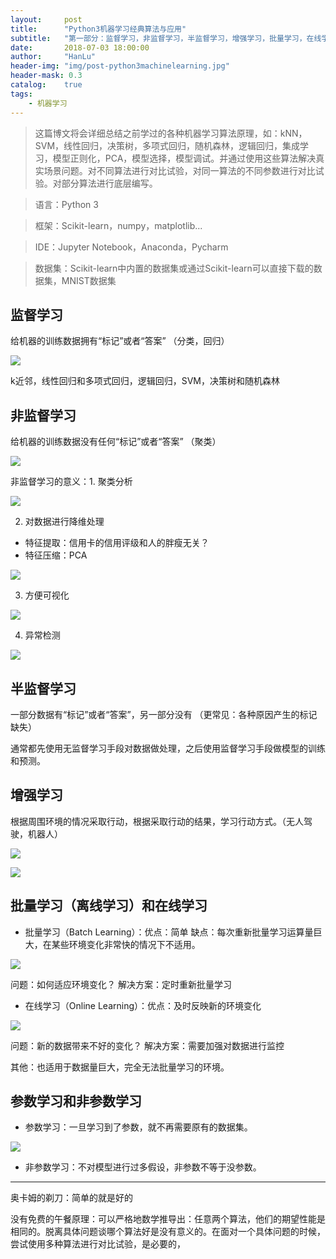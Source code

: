 ```yaml
---
layout:     post
title:      "Python3机器学习经典算法与应用"
subtitle:   "第一部分：监督学习，非监督学习，半监督学习，增强学习，批量学习，在线学习，参数学习和非参数学习"
date:       2018-07-03 18:00:00
author:     "HanLu"
header-img: "img/post-python3machinelearning.jpg"
header-mask: 0.3
catalog:    true
tags:
    - 机器学习
---
```


> 这篇博文将会详细总结之前学过的各种机器学习算法原理，如：kNN，SVM，线性回归，决策树，多项式回归，随机森林，逻辑回归，集成学习，模型正则化，PCA，模型选择，模型调试。并通过使用这些算法解决真实场景问题。对不同算法进行对比试验，对同一算法的不同参数进行对比试验。对部分算法进行底层编写。

> 语言：Python 3

> 框架：Scikit-learn，numpy，matplotlib...

> IDE：Jupyter Notebook，Anaconda，Pycharm

> 数据集：Scikit-learn中内置的数据集或通过Scikit-learn可以直接下载的数据集，MNIST数据集

## 监督学习

给机器的训练数据拥有“标记”或者“答案” （分类，回归）

![](/img/in-post/post-python3machinelearning-1/post-python3machinelearning-1.1.jpg)

 k近邻，线性回归和多项式回归，逻辑回归，SVM，决策树和随机森林
 
 ## 非监督学习

给机器的训练数据没有任何“标记”或者“答案” （聚类）

![](/img/in-post/post-python3machinelearning-1/post-python3machinelearning-1.2.jpg)

非监督学习的意义：1. 聚类分析

![](/img/in-post/post-python3machinelearning-1/post-python3machinelearning-1.3.jpg)

2. 对数据进行降维处理 

* 特征提取：信用卡的信用评级和人的胖瘦无关？
* 特征压缩：PCA

![](/img/in-post/post-python3machinelearning-1/post-python3machinelearning-1.4.jpg)

3. 方便可视化

![](/img/in-post/post-python3machinelearning-1/post-python3machinelearning-1.5.jpg)

4. 异常检测

![](/img/in-post/post-python3machinelearning-1/post-python3machinelearning-1.6.jpg)

## 半监督学习

一部分数据有“标记”或者“答案”，另一部分没有 （更常见：各种原因产生的标记缺失）

通常都先使用无监督学习手段对数据做处理，之后使用监督学习手段做模型的训练和预测。

## 增强学习

根据周围环境的情况采取行动，根据采取行动的结果，学习行动方式。（无人驾驶，机器人）

![](/img/in-post/post-python3machinelearning-1/post-python3machinelearning-1.7.jpg)

![](/img/in-post/post-python3machinelearning-1/post-python3machinelearning-1.8.jpg)

## 批量学习（离线学习）和在线学习

* 批量学习（Batch Learning）：优点：简单 缺点：每次重新批量学习运算量巨大，在某些环境变化非常快的情况下不适用。

![](/img/in-post/post-python3machinelearning-1/post-python3machinelearning-1.9.jpg)

问题：如何适应环境变化？ 解决方案：定时重新批量学习

* 在线学习（Online Learning）：优点：及时反映新的环境变化

![](/img/in-post/post-python3machinelearning-1/post-python3machinelearning-1.10.jpg)

问题：新的数据带来不好的变化？ 解决方案：需要加强对数据进行监控

其他：也适用于数据量巨大，完全无法批量学习的环境。

## 参数学习和非参数学习

* 参数学习：一旦学习到了参数，就不再需要原有的数据集。

![](/img/in-post/post-python3machinelearning-1/post-python3machinelearning-1.11.jpg)

* 非参数学习：不对模型进行过多假设，非参数不等于没参数。

---

奥卡姆的剃刀：简单的就是好的

没有免费的午餐原理：可以严格地数学推导出：任意两个算法，他们的期望性能是相同的。脱离具体问题谈哪个算法好是没有意义的。在面对一个具体问题的时候，尝试使用多种算法进行对比试验，是必要的，





